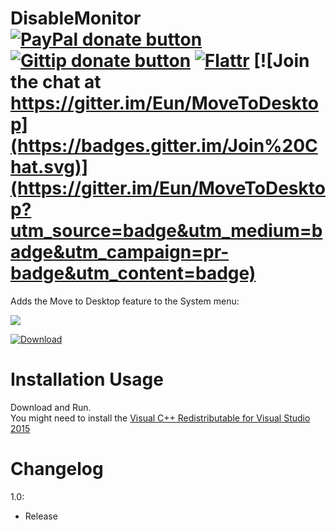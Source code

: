 DisableMonitor [![PayPal donate button](https://www.paypalobjects.com/en_US/i/btn/btn_donate_SM.gif)](https://www.paypal.com/cgi-bin/webscr?cmd=_donations&business=eun%40su%2eam&lc=US&item_name=MoveToDesktop%20Donation&no_note=0&currency_code=USD&bn=PP%2dDonationsBF%3abtn_donate_SM%2egif%3aNonHostedGuest "Donate with PayPal") [![Gittip donate button](https://img.shields.io/gratipay/Eun.svg)](https://gratipay.com/Eun/ "Donate weekly to this project using Gittip") [![Flattr](https://api.flattr.com/button/flattr-badge-large.png)](https://flattr.com/submit/auto?user_id=Eun&url=https%3A%2F%2Fgithub.com%2FEun%2FMoveToDesktop "Flattr this") [![Join the chat at https://gitter.im/Eun/MoveToDesktop](https://badges.gitter.im/Join%20Chat.svg)](https://gitter.im/Eun/MoveToDesktop?utm_source=badge&utm_medium=badge&utm_campaign=pr-badge&utm_content=badge)
==============
Adds the Move to Desktop feature to the System menu:


![](https://raw.githubusercontent.com/Eun/MoveToDesktop/res/screenshot1.png)

[![Download](https://raw.githubusercontent.com/Eun/MoveToDesktop/res/download.png)](https://github.com/Eun/MoveToDesktop/releases/download/1.0/MoveToDesktop-1.0.zip)

Installation Usage
======
Download and Run.  
You might need to install the [Visual C++ Redistributable for Visual Studio 2015](https://www.microsoft.com/download/details.aspx?id=48145)


Changelog
=========
1.0:
* Release